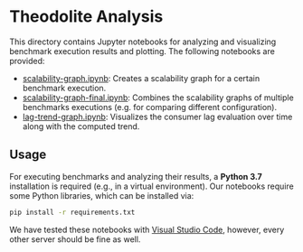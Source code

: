 # Theodolite Analysis

This directory contains Jupyter notebooks for analyzing and visualizing
benchmark execution results and plotting. The following notebooks are provided:

* [scalability-graph.ipynb](scalability-graph.ipynb): Creates a scalability graph for a certain benchmark execution.
* [scalability-graph-final.ipynb](scalability-graph-final.ipynb): Combines the scalability graphs of multiple benchmarks executions (e.g. for comparing different configuration).
* [lag-trend-graph.ipynb](lag-trend-graph.ipynb): Visualizes the consumer lag evaluation over time along with the computed trend.

## Usage

For executing benchmarks and analyzing their results, a **Python 3.7**
installation is required (e.g., in a virtual environment). Our notebooks require some
Python libraries, which can be installed via:

```sh
pip install -r requirements.txt 
```

We have tested these
notebooks with [Visual Studio Code](https://code.visualstudio.com/docs/python/jupyter-support),
however, every other server should be fine as well.
